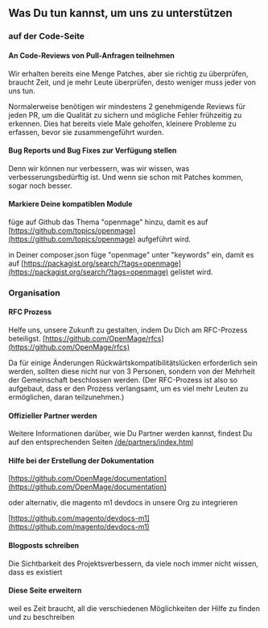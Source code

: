 ## Was Du tun kannst, um uns zu unterstützen


### auf der Code-Seite

#### An Code-Reviews von Pull-Anfragen teilnehmen

Wir erhalten bereits eine Menge Patches, aber sie richtig zu überprüfen, braucht Zeit, und je mehr Leute überprüfen, desto weniger muss jeder von uns tun.


Normalerweise benötigen wir mindestens 2 genehmigende Reviews für jeden PR, um die Qualität zu sichern und mögliche Fehler frühzeitig zu erkennen. 
Dies hat bereits viele Male geholfen, kleinere Probleme zu erfassen, bevor sie zusammengeführt wurden.


#### Bug Reports und Bug Fixes zur Verfügung stellen

Denn wir können nur verbessern, was wir wissen, was verbesserungsbedürftig ist. Und wenn sie schon mit Patches kommen, sogar noch besser.


#### Markiere Deine kompatiblen Module

füge  auf Github das Thema "openmage" hinzu, damit es auf [https://github.com/topics/openmage](https://github.com/topics/openmage) aufgeführt wird.

in Deiner composer.json füge "openmage" unter "keywords" ein, damit es auf [https://packagist.org/search/?tags=openmage](https://packagist.org/search/?tags=openmage) gelistet wird.

### Organisation

#### RFC Prozess
Helfe uns, unsere Zukunft zu gestalten, indem Du Dich am RFC-Prozess beteiligst. 
[https://github.com/OpenMage/rfcs](https://github.com/OpenMage/rfcs)

Da für einige Änderungen Rückwärtskompatibilitätslücken erforderlich sein werden, sollten diese nicht nur von 3 Personen, sondern von 
der Mehrheit der Gemeinschaft beschlossen werden. (Der RFC-Prozess ist also so aufgebaut, dass er den Prozess verlangsamt, um es 
viel mehr Leuten zu ermöglichen, daran teilzunehmen.)


#### Offizieller Partner werden

Weitere Informationen darüber, wie Du Partner werden kannst, findest Du auf den entsprechenden Seiten [/de/partners/index.html](/de/partners/index.html)



#### Hilfe bei der Erstellung der Dokumentation

[https://github.com/OpenMage/documentation](https://github.com/OpenMage/documentation)

oder alternativ, die magento m1 devdocs in unsere Org zu integrieren

[https://github.com/magento/devdocs-m1](https://github.com/magento/devdocs-m1)



#### Blogposts schreiben

Die Sichtbarkeit des Projektsverbessern, da viele noch immer nicht wissen, dass es existiert

#### Diese Seite erweitern

weil es Zeit braucht, all die verschiedenen Möglichkeiten der Hilfe zu finden und zu beschreiben

